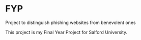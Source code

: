 # FYP
Project to distinguish phishing websites from benevolent ones

This project is my Final Year Project for Salford University.
